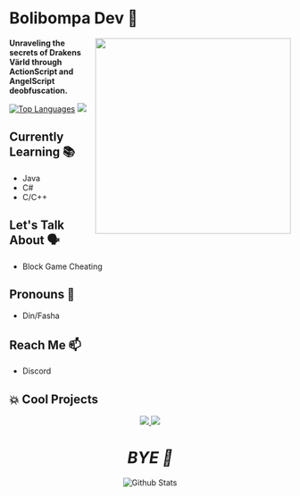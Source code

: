 # Bolibompa Dev 🚀

<img align="right" src="https://github.com/pvpb0t/pvpb0t/blob/main/flux.png?raw=true" width="350">

**Unraveling the secrets of Drakens Värld through ActionScript and AngelScript deobfuscation.**

[![Top Languages](https://github-readme-stats.vercel.app/api/top-langs/?username=pvpb0t&layout=compact&theme=tokyonight)](https://github.com/anuraghazra/github-readme-stats)
![](https://komarev.com/ghpvc/?username=pvpb0t&color=blueviolet)

## Currently Learning 📚
- Java
- C#
- C/C++

## Let's Talk About 🗣️
- Block Game Cheating

## Pronouns 💖
- Din/Fasha

## Reach Me 📫
- Discord

## 💥 Cool Projects
<p align="center">
<a href="https://github.com/pvpb0t/Drakens-Varld-SOURCE">
<img src="https://github-readme-stats-defcon27.vercel.app/api/pin/?username=pvpb0t&repo=Drakens-Varld-SOURCE&show_owner=true&theme=react" />
</a>
<a href="https://github.com/pvpb0t/Mystical-Engine">
<img src="https://github-readme-stats-defcon27.vercel.app/api/pin/?username=pvpb0t&repo=Mystical-Engine&show_owner=true&theme=react" />
</a>
</p>

<h1 align="center"><i>BYE 👋</i></h1>

<p align="center">
        <img src="https://raw.githubusercontent.com/bornmay/bornmay/Update/svg/Bottom.svg" alt="Github Stats" />
</p>
